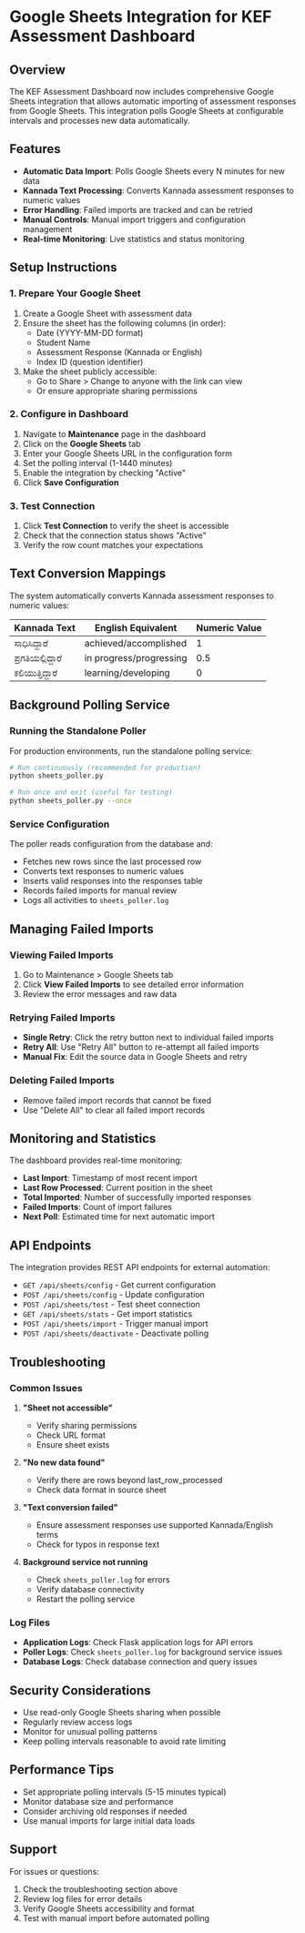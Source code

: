 # Google Sheets Integration for KEF Assessment Dashboard

## Overview

The KEF Assessment Dashboard now includes comprehensive Google Sheets integration that allows automatic importing of assessment responses from Google Sheets. This integration polls Google Sheets at configurable intervals and processes new data automatically.

## Features

- **Automatic Data Import**: Polls Google Sheets every N minutes for new data
- **Kannada Text Processing**: Converts Kannada assessment responses to numeric values
- **Error Handling**: Failed imports are tracked and can be retried
- **Manual Controls**: Manual import triggers and configuration management
- **Real-time Monitoring**: Live statistics and status monitoring

## Setup Instructions

### 1. Prepare Your Google Sheet

1. Create a Google Sheet with assessment data
2. Ensure the sheet has the following columns (in order):
   - Date (YYYY-MM-DD format)
   - Student Name
   - Assessment Response (Kannada or English)
   - Index ID (question identifier)
3. Make the sheet publicly accessible:
   - Go to Share > Change to anyone with the link can view
   - Or ensure appropriate sharing permissions

### 2. Configure in Dashboard

1. Navigate to **Maintenance** page in the dashboard
2. Click on the **Google Sheets** tab
3. Enter your Google Sheets URL in the configuration form
4. Set the polling interval (1-1440 minutes)
5. Enable the integration by checking "Active"
6. Click **Save Configuration**

### 3. Test Connection

1. Click **Test Connection** to verify the sheet is accessible
2. Check that the connection status shows "Active"
3. Verify the row count matches your expectations

## Text Conversion Mappings

The system automatically converts Kannada assessment responses to numeric values:

| Kannada Text | English Equivalent | Numeric Value |
|--------------|-------------------|---------------|
| ಸಾಧಿಸಿದ್ದಾರೆ | achieved/accomplished | 1 |
| ಪ್ರಗತಿಯಲ್ಲಿದ್ದಾರೆ | in progress/progressing | 0.5 |
| ಕಲಿಯುತ್ತಿದ್ದಾರೆ | learning/developing | 0 |

## Background Polling Service

### Running the Standalone Poller

For production environments, run the standalone polling service:

```bash
# Run continuously (recommended for production)
python sheets_poller.py

# Run once and exit (useful for testing)
python sheets_poller.py --once
```

### Service Configuration

The poller reads configuration from the database and:
- Fetches new rows since the last processed row
- Converts text responses to numeric values
- Inserts valid responses into the responses table
- Records failed imports for manual review
- Logs all activities to `sheets_poller.log`

## Managing Failed Imports

### Viewing Failed Imports

1. Go to Maintenance > Google Sheets tab
2. Click **View Failed Imports** to see detailed error information
3. Review the error messages and raw data

### Retrying Failed Imports

- **Single Retry**: Click the retry button next to individual failed imports
- **Retry All**: Use "Retry All" button to re-attempt all failed imports
- **Manual Fix**: Edit the source data in Google Sheets and retry

### Deleting Failed Imports

- Remove failed import records that cannot be fixed
- Use "Delete All" to clear all failed import records

## Monitoring and Statistics

The dashboard provides real-time monitoring:

- **Last Import**: Timestamp of most recent import
- **Last Row Processed**: Current position in the sheet
- **Total Imported**: Number of successfully imported responses
- **Failed Imports**: Count of import failures
- **Next Poll**: Estimated time for next automatic import

## API Endpoints

The integration provides REST API endpoints for external automation:

- `GET /api/sheets/config` - Get current configuration
- `POST /api/sheets/config` - Update configuration
- `POST /api/sheets/test` - Test sheet connection
- `GET /api/sheets/stats` - Get import statistics
- `POST /api/sheets/import` - Trigger manual import
- `POST /api/sheets/deactivate` - Deactivate polling

## Troubleshooting

### Common Issues

1. **"Sheet not accessible"**
   - Verify sharing permissions
   - Check URL format
   - Ensure sheet exists

2. **"No new data found"**
   - Verify there are rows beyond last_row_processed
   - Check data format in source sheet

3. **"Text conversion failed"**
   - Ensure assessment responses use supported Kannada/English terms
   - Check for typos in response text

4. **Background service not running**
   - Check `sheets_poller.log` for errors
   - Verify database connectivity
   - Restart the polling service

### Log Files

- **Application Logs**: Check Flask application logs for API errors
- **Poller Logs**: Check `sheets_poller.log` for background service issues
- **Database Logs**: Check database connection and query issues

## Security Considerations

- Use read-only Google Sheets sharing when possible
- Regularly review access logs
- Monitor for unusual polling patterns
- Keep polling intervals reasonable to avoid rate limiting

## Performance Tips

- Set appropriate polling intervals (5-15 minutes typical)
- Monitor database size and performance
- Consider archiving old responses if needed
- Use manual imports for large initial data loads

## Support

For issues or questions:
1. Check the troubleshooting section above
2. Review log files for error details
3. Verify Google Sheets accessibility and format
4. Test with manual import before automated polling
